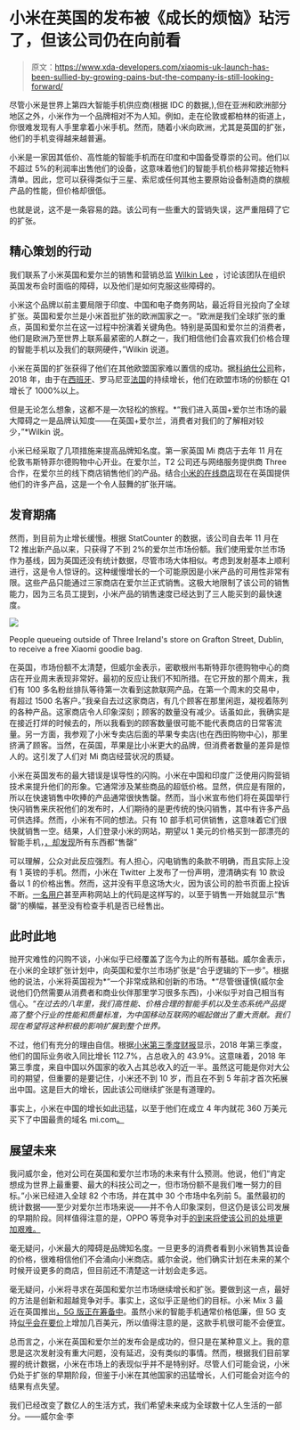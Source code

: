 # 小米在英国的发布被《成长的烦恼》玷污了，但该公司仍在向前看

> 原文：<https://www.xda-developers.com/xiaomis-uk-launch-has-been-sullied-by-growing-pains-but-the-company-is-still-looking-forward/>

尽管小米是世界上第四大智能手机供应商(根据 IDC 的数据,),但在亚洲和欧洲部分地区之外，小米作为一个品牌相对不为人知。例如，走在伦敦或都柏林的街道上，你很难发现有人手里拿着小米手机。然而，随着小米向欧洲，尤其是英国的扩张，他们的手机变得越来越普遍。

小米是一家因其低价、高性能的智能手机而在印度和中国备受尊崇的公司。他们以不超过 5%的利润率出售他们的设备，这意味着他们的智能手机价格非常接近物料清单。因此，您可以获得类似于三星、索尼或任何其他主要原始设备制造商的旗舰产品的性能，但价格却很低。

也就是说，这不是一条容易的路。该公司有一些重大的营销失误，这严重阻碍了它的扩张。

## 精心策划的行动

我们联系了小米英国和爱尔兰的销售和营销总监 [Wilkin Lee](https://twitter.com/wilkinlee?lang=en) ，讨论该团队在组织英国发布会时面临的障碍，以及他们是如何克服这些障碍的。

小米这个品牌以前主要局限于印度、中国和电子商务网站，最近将目光投向了全球扩张。英国和爱尔兰是小米首批扩张的欧洲国家之一。“欧洲是我们全球扩张的重点，英国和爱尔兰在这一过程中扮演着关键角色。特别是英国和爱尔兰的消费者，他们是欧洲乃至世界上联系最紧密的人群之一，我们相信他们会喜欢我们价格合理的智能手机以及我们的联网硬件，”Wilkin 说道。

小米在英国的扩张获得了他们在其他欧盟国家难以置信的成功。据[科纳仕公司](https://www.canalys.com/newsroom/smartphone-shipments-fall-63-europe-q1-2018#)称，2018 年，由于在[西班牙](https://www.xda-developers.com/xiaomi-expands-spain-online-sales/)、罗马尼亚[法国](https://www.xda-developers.com/xiaomi-france-italy-expansion/)的持续增长，他们在欧盟市场的份额在 Q1 增长了 1000%以上。

但是无论怎么想象，这都不是一次轻松的旅程。*“我们进入英国+爱尔兰市场的最大障碍之一是品牌认知度——在英国+爱尔兰，消费者对我们的了解相对较少，”*Wilkin 说。

小米已经采取了几项措施来提高品牌知名度。第一家英国 Mi 商店于去年 11 月在伦敦韦斯特菲尔德购物中心开业。在爱尔兰，T2 公司还与网络服务提供商 Three 合作，在爱尔兰的线下商店销售他们的产品。结合[小米的在线商店](https://www.mi.com/uk/)现在在英国提供他们的许多产品，这是一个令人鼓舞的扩张开端。

## 发育期痛

然而，到目前为止增长缓慢。根据 StatCounter 的数据，该公司自去年 11 月在 T2 推出新产品以来，只获得了不到 2%的爱尔兰市场份额。我们使用爱尔兰市场作为基线，因为英国还没有统计数据，尽管市场大体相似。考虑到发射基本上顺利进行，这是令人惊讶的。这种缓慢增长的一个可能原因是小米产品的可用性非常有限。这些产品只能通过三家商店在爱尔兰正式销售。这极大地限制了该公司的销售能力，因为三名员工提到，小米产品的销售速度已经达到了三人能买到的最快速度。

 <picture>![](img/6672fb5227973f0c86553ed7434677e8.png)</picture> 

People queueing outside of Three Ireland's store on Grafton Street, Dublin, to receive a free Xiaomi goodie bag.

在英国，市场份额不太清楚，但威尔金表示，密歇根州韦斯特菲尔德购物中心的商店在开业周末表现非常好。最初的反应让我们不知所措。在它开放的那个周末，我们有 100 多名粉丝排队等待第一次看到这款联网产品，在第一个周末的交易中，有超过 1500 名客户。”我亲自去过这家商店，有几个顾客在那里闲逛，凝视着陈列的各种产品。这家商店令人印象深刻；顾客的数量没有减少。话虽如此，我确实是在接近打烊的时候去的，所以我看到的顾客数量很可能不能代表商店的日常客流量。另一方面，我参观了小米专卖店后面的苹果专卖店(也在西田购物中心)，那里挤满了顾客。当然，在英国，苹果是比小米更大的品牌，但消费者数量的差异是惊人的。这引发了人们对 Mi 商店经营状况的质疑。

小米在英国发布的最大错误是误导性的闪购。小米在中国和印度广泛使用闪购营销技术来提升他们的形象。它通常涉及某些商品的超低价格。显然，供应是有限的，所以在快速销售中吹捧的产品通常很快售罄。然而，当小米宣布他们将在英国举行快闪销售来庆祝他们的发布时，人们期待的是更传统的快闪销售，其中有许多产品可供选择。然而，小米有不同的想法。只有 10 部手机可供销售，这意味着它们很快就销售一空。结果，人们登录小米的网站，期望以 1 美元的价格买到一部漂亮的智能手机，[，却发现](https://www.bbc.com/news/technology-46183480)所有东西都“售罄”

可以理解，公众对此反应强烈。有人担心，闪电销售的条款不明确，而且实际上没有 1 英镑的手机。然而，小米在 Twitter 上发布了一份声明，澄清确实有 10 款设备以 1 的价格出售。然而，这并没有平息这场大火，因为该公司的脸书页面上投诉不断。[一名用户](https://twitter.com/phil_williams81/status/1060871367812415488)甚至声称网站上的代码是这样写的，以至于销售一开始就显示“售罄”的横幅，甚至没有检查手机是否已经售出。

## 此时此地

抛开灾难性的闪购不谈，小米似乎已经覆盖了迄今为止的所有基础。威尔金表示，在小米的全球扩张计划中，向英国和爱尔兰市场扩张是“合乎逻辑的下一步”。根据他的说法，小米将英国视为*“一个非常成熟和创新的市场。*“尽管很谨慎(威尔金说他们仍然需要从消费者和商业伙伴那里学习很多东西)，小米似乎对自己相当有信心。“*在过去的八年里，我们高性能、价格合理的智能手机以及生态系统产品提高了整个行业的性能和质量标准，为中国移动互联网的崛起做出了重大贡献。我们现在希望将这种积极的影响扩展到整个世界。*

不过，他们有充分的理由自信。根据[小米第三季度财报](http://blog.mi.com/en/2018/11/19/xiaomis-q3-revenue-surges-49-1-achieves-rapid-growth-across-all-business-segments/)显示，2018 年第三季度，他们的国际业务收入同比增长 112.7%，占总收入的 43.9%。这意味着，2018 年第三季度，来自中国以外国家的收入占其总收入的近一半。虽然这可能是你对大公司的期望，但重要的是要记住，小米还不到 10 岁，而且在不到 5 年前才首次拓展出中国。这是巨大的增长，因此该公司继续扩张是有道理的。

事实上，小米在中国的增长如此迅猛，以至于他们在成立 4 年内就花 360 万美元买下了中国最贵的域名 mi.com[。](https://www.cnet.com/news/xiaomi-spent-3-6m-on-new-two-letter-domain/)

## 展望未来

我问威尔金，他对公司在英国和爱尔兰市场的未来有什么预测。他说，他们“肯定想成为世界上最重要、最大的科技公司之一，但市场份额不是我们唯一努力的目标。”小米已经进入全球 82 个市场，并在其中 30 个市场中名列前 5。虽然最初的统计数据——至少对爱尔兰市场来说——并不令人印象深刻，但这仍是该公司发展的早期阶段。同样值得注意的是，OPPO 等竞争对手[的到来将使该公司的处境更加艰难。](https://www.xda-developers.com/oppo-rx17-pro-rx17-neo-find-x-uk/)

毫无疑问，小米最大的障碍是品牌知名度。一旦更多的消费者看到小米销售其设备的价格，很难相信他们不会涌向小米商店。威尔金说，他们确实计划在未来的某个时候开设更多的商店，但目前还不清楚这一计划会走多远。

毫无疑问，小米将寻求在英国和爱尔兰市场继续增长和扩张。要做到这一点，最好的方法是创新和超越竞争对手。事实上，这似乎正是他们的目标。小米 Mix 3 最近在英国推出[，5G 版正在筹备中](https://www.xda-developers.com/xiaomi-mi-mix-3-snapdragon-855-5g-europe/)。虽然小米的智能手机通常价格低廉，但 5G 支持[似乎会在要价](https://www.xda-developers.com/oneplus-snapdragon-855-5g-expensive/)上增加几百美元，所以值得注意的是，这款手机很可能不会便宜。

总而言之，小米在英国和爱尔兰的发布会是成功的，但只是在某种意义上。我的意思是这次发射没有重大问题，没有延迟，没有类似的事情。然而，根据我们目前掌握的统计数据，小米在市场上的表现似乎并不是特别好。尽管人们可能会说，小米仍处于扩张的早期阶段，但鉴于小米在其他国家的迅猛增长，人们可能会对迄今的结果有点失望。

我们已经改变了数亿人的生活方式，我们希望未来成为全球数十亿人生活的一部分。——威尔金·李